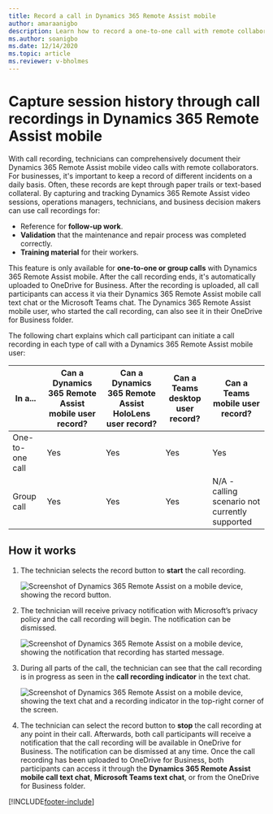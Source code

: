 ```yaml
---
title: Record a call in Dynamics 365 Remote Assist mobile
author: amaraanigbo
description: Learn how to record a one-to-one call with remote collaborators in the Dynamics 365 Remote Assist mobile app. 
ms.author: soanigbo
ms.date: 12/14/2020
ms.topic: article
ms.reviewer: v-bholmes
---
```


# Capture session history through call recordings in Dynamics 365 Remote Assist mobile

With call recording, technicians can comprehensively document their Dynamics 365 Remote Assist mobile video calls with remote collaborators. For businesses, it's important to keep a record of different incidents on a daily basis. Often, these records are kept through paper trails or text-based collateral. By capturing and tracking Dynamics 365 Remote Assist video sessions, operations managers, technicians, and business decision makers can use call recordings for:

- Reference for **follow-up work**.
- **Validation** that the maintenance and repair process was completed correctly.
- **Training material** for their workers.

This feature is only available for **one-to-one or group calls** with Dynamics 365 Remote Assist mobile. After the call recording ends, it's automatically uploaded to OneDrive for Business. After the recording is uploaded, all call participants can access it via their Dynamics 365 Remote Assist mobile call text chat or the Microsoft Teams chat. The Dynamics 365 Remote Assist mobile user, who started the call recording, can also see it in their OneDrive for Business folder.

The following chart explains which call participant can initiate a call recording in each type of call with a Dynamics 365 Remote Assist mobile user:

| In a...  |Can a Dynamics 365 Remote Assist mobile user record?     |Can a Dynamics 365 Remote Assist HoloLens user record?     | Can a Teams desktop user record? |  Can a Teams mobile user record?  |  
|---|---|---|---|---|
|  One-to-one call |  Yes |  Yes |  Yes | Yes |
|  Group call |  Yes | Yes | Yes | N/A - calling scenario not currently supported |  

## How it works

1. The technician selects the record button to **start** the call recording.

    ![Screenshot of Dynamics 365 Remote Assist on a mobile device, showing the record button.](./media/rec_1.PNG)

2. The technician will receive privacy notification with Microsoft’s privacy policy and the call recording will begin. The notification can be dismissed.

    ![Screenshot of Dynamics 365 Remote Assist on a mobile device, showing the notification that recording has started message.](./media/recorder_2.png)

3. During all parts of the call, the technician can see that the call recording is in progress as seen in the **call recording indicator** in the text chat.

    ![Screenshot of Dynamics 365 Remote Assist on a mobile device, showing the text chat and a recording indicator in the top-right corner of the screen.](./media/textchatrecorder.PNG)

4. The technician can select the record button to **stop** the call recording at any point in their call. Afterwards, both call participants will receive a notification that the call recording will be available in OneDrive for Business. The notification can be dismissed at any time. Once the call recording has been uploaded to OneDrive for Business, both participants can access it through the **Dynamics 365 Remote Assist mobile call text chat**, **Microsoft Teams text chat**, or from the OneDrive for Business folder.

[!INCLUDE[footer-include](../../includes/footer-banner.md)]
